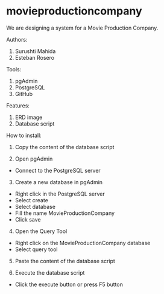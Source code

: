 # movieproductioncompany
We are designing a system for a Movie Production Company.

Authors:
1. Surushti Mahida
2. Esteban Rosero

Tools:
1. pgAdmin
2. PostgreSQL
3. GitHub

Features:
1. ERD image
2. Database script

How to install:
1. Copy the content of the database script

2. Open pgAdmin
- Connect to the PostgreSQL server

3. Create a new database in pgAdmin
- Right click in the PostgreSQL server
- Select create
- Select database
- Fill the name MovieProductionCompany
- Click save

4. Open the Query Tool
- Right click on the MovieProductionCompany database
- Select query tool

5. Paste the content of the database script

6. Execute the database script
- Click the execute button or press F5 button

